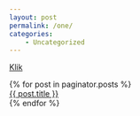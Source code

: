 ```yaml
---
layout: post
permalink: /one/
categories:
    - Uncategorized
---
```


[Klik](/01)

<div class="posts">
{% for post in paginator.posts %}
  <article class="post">
      <a href="{{ site.baseurl }}/01">{{ post.title }}</a>
     </article>
  {% endfor %}
</div>
